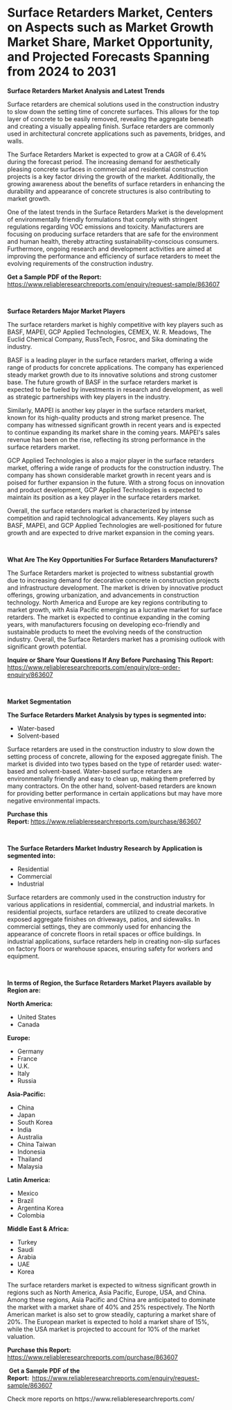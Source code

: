<p><h1>Surface Retarders Market, Centers on Aspects such as Market Growth Market Share, Market Opportunity, and Projected Forecasts Spanning from 2024 to 2031</h1></p><p><strong>Surface Retarders Market Analysis and Latest Trends</strong></p>
<p><p>Surface retarders are chemical solutions used in the construction industry to slow down the setting time of concrete surfaces. This allows for the top layer of concrete to be easily removed, revealing the aggregate beneath and creating a visually appealing finish. Surface retarders are commonly used in architectural concrete applications such as pavements, bridges, and walls.</p><p>The Surface Retarders Market is expected to grow at a CAGR of 6.4% during the forecast period. The increasing demand for aesthetically pleasing concrete surfaces in commercial and residential construction projects is a key factor driving the growth of the market. Additionally, the growing awareness about the benefits of surface retarders in enhancing the durability and appearance of concrete structures is also contributing to market growth.</p><p>One of the latest trends in the Surface Retarders Market is the development of environmentally friendly formulations that comply with stringent regulations regarding VOC emissions and toxicity. Manufacturers are focusing on producing surface retarders that are safe for the environment and human health, thereby attracting sustainability-conscious consumers. Furthermore, ongoing research and development activities are aimed at improving the performance and efficiency of surface retarders to meet the evolving requirements of the construction industry.</p></p>
<p><strong>Get a Sample PDF of the Report:&nbsp;</strong> <a href="https://www.reliableresearchreports.com/enquiry/request-sample/863607">https://www.reliableresearchreports.com/enquiry/request-sample/863607</a></p>
<p>&nbsp;</p>
<p><strong>Surface Retarders Major Market Players</strong></p>
<p><p>The surface retarders market is highly competitive with key players such as BASF, MAPEI, GCP Applied Technologies, CEMEX, W. R. Meadows, The Euclid Chemical Company, RussTech, Fosroc, and Sika dominating the industry. </p><p>BASF is a leading player in the surface retarders market, offering a wide range of products for concrete applications. The company has experienced steady market growth due to its innovative solutions and strong customer base. The future growth of BASF in the surface retarders market is expected to be fueled by investments in research and development, as well as strategic partnerships with key players in the industry.</p><p>Similarly, MAPEI is another key player in the surface retarders market, known for its high-quality products and strong market presence. The company has witnessed significant growth in recent years and is expected to continue expanding its market share in the coming years. MAPEI's sales revenue has been on the rise, reflecting its strong performance in the surface retarders market.</p><p>GCP Applied Technologies is also a major player in the surface retarders market, offering a wide range of products for the construction industry. The company has shown considerable market growth in recent years and is poised for further expansion in the future. With a strong focus on innovation and product development, GCP Applied Technologies is expected to maintain its position as a key player in the surface retarders market.</p><p>Overall, the surface retarders market is characterized by intense competition and rapid technological advancements. Key players such as BASF, MAPEI, and GCP Applied Technologies are well-positioned for future growth and are expected to drive market expansion in the coming years.</p></p>
<p>&nbsp;</p>
<p><strong>What Are The Key Opportunities For Surface Retarders Manufacturers?</strong></p>
<p><p>The Surface Retarders market is projected to witness substantial growth due to increasing demand for decorative concrete in construction projects and infrastructure development. The market is driven by innovative product offerings, growing urbanization, and advancements in construction technology. North America and Europe are key regions contributing to market growth, with Asia Pacific emerging as a lucrative market for surface retarders. The market is expected to continue expanding in the coming years, with manufacturers focusing on developing eco-friendly and sustainable products to meet the evolving needs of the construction industry. Overall, the Surface Retarders market has a promising outlook with significant growth potential.</p></p>
<p><strong>Inquire or Share Your Questions If Any Before Purchasing This Report:</strong> <a href="https://www.reliableresearchreports.com/enquiry/pre-order-enquiry/863607">https://www.reliableresearchreports.com/enquiry/pre-order-enquiry/863607</a></p>
<p>&nbsp;</p>
<p><strong>Market Segmentation</strong></p>
<p><strong>The Surface Retarders Market Analysis by types is segmented into:</strong></p>
<p><ul><li>Water-based</li><li>Solvent-based</li></ul></p>
<p><p>Surface retarders are used in the construction industry to slow down the setting process of concrete, allowing for the exposed aggregate finish. The market is divided into two types based on the type of retarder used: water-based and solvent-based. Water-based surface retarders are environmentally friendly and easy to clean up, making them preferred by many contractors. On the other hand, solvent-based retarders are known for providing better performance in certain applications but may have more negative environmental impacts.</p></p>
<p><strong>Purchase this Report:&nbsp;</strong><a href="https://www.reliableresearchreports.com/purchase/863607">https://www.reliableresearchreports.com/purchase/863607</a></p>
<p>&nbsp;</p>
<p><strong>The Surface Retarders Market Industry Research by Application is segmented into:</strong></p>
<p><ul><li>Residential</li><li>Commercial</li><li>Industrial</li></ul></p>
<p><p>Surface retarders are commonly used in the construction industry for various applications in residential, commercial, and industrial markets. In residential projects, surface retarders are utilized to create decorative exposed aggregate finishes on driveways, patios, and sidewalks. In commercial settings, they are commonly used for enhancing the appearance of concrete floors in retail spaces or office buildings. In industrial applications, surface retarders help in creating non-slip surfaces on factory floors or warehouse spaces, ensuring safety for workers and equipment.</p></p>
<p>&nbsp;</p>
<p><strong>In terms of Region, the Surface Retarders Market Players available by Region are:</strong></p>
<p>
    <p> <strong> North America: </strong>
        <ul>
            <li>United States</li>
            <li>Canada</li>
        </ul>
        </p> 
    <p> <strong> Europe: </strong>
        <ul>
            <li>Germany</li>
            <li>France</li>
            <li>U.K.</li>
            <li>Italy</li>
            <li>Russia</li>
        </ul>
        </p> 
    <p> <strong> Asia-Pacific: </strong>
        <ul>
            <li>China</li>
            <li>Japan</li>
            <li>South Korea</li>
            <li>India</li>
            <li>Australia</li>
            <li>China Taiwan</li>
            <li>Indonesia</li>
            <li>Thailand</li>
            <li>Malaysia</li>
        </ul>
        </p> 
    <p> <strong> Latin America: </strong>
        <ul>
            <li>Mexico</li>
            <li>Brazil</li>
            <li>Argentina Korea</li>
            <li>Colombia</li>
        </ul>
        </p> 
    <p> <strong> Middle East & Africa: </strong>
        <ul>
            <li>Turkey</li>
            <li>Saudi</li>
            <li>Arabia</li>
            <li>UAE</li>
            <li>Korea</li>
        </ul>
    </p>
    </p>
<p><p>The surface retarders market is expected to witness significant growth in regions such as North America, Asia Pacific, Europe, USA, and China. Among these regions, Asia Pacific and China are anticipated to dominate the market with a market share of 40% and 25% respectively. The North American market is also set to grow steadily, capturing a market share of 20%. The European market is expected to hold a market share of 15%, while the USA market is projected to account for 10% of the market valuation.</p></p>
<p><strong>Purchase this Report: </strong><a href="https://www.reliableresearchreports.com/purchase/863607">https://www.reliableresearchreports.com/purchase/863607</a></p>
<p>&nbsp;<strong>Get a Sample PDF of the Report:&nbsp;&nbsp;</strong><a href="https://www.reliableresearchreports.com/enquiry/request-sample/863607">https://www.reliableresearchreports.com/enquiry/request-sample/863607</a></p>
<p><strong></strong></p>
<p>Check more reports on https://www.reliableresearchreports.com/</p>